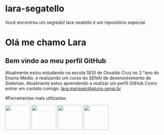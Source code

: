 # lara-segatello
Você encontrou um segredo! lara-seatello é um repositório especial. 

# Olá me chamo Lara
## Bem vindo ao meu perfil GitHub
Atualmente estou estudando na escola SESI de Osvaldo Cruz no 2 °ano do Ensino Médio, e realizando um curso do SENAI de desenvolvimento de Sistemas.
Atualmente estou aprendendo a realizar um perfil GitHub 
Como entrar em contato comigo: lara.marquez@aluno.senai.br

#Ferramentas mais utilizadas:

<img src="https://cdn.jsdelivr.net/gh/devicons/devicon@latest/icons/git/git-original.svg" width="80" height="80"/>
<img src="https://cdn.jsdelivr.net/gh/devicons/devicon@latest/icons/html5/html5-original.svg" width="80" height="80" />
<img src="https://cdn.jsdelivr.net/gh/devicons/devicon@latest/icons/python/python-original.svg" width="80" height="80"/>
<img src="https://cdn.jsdelivr.net/gh/devicons/devicon@latest/icons/vscode/vscode-original.svg" width="80" height="80" />
